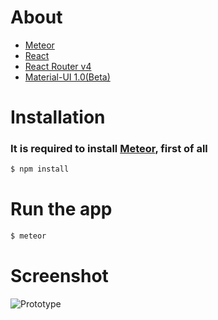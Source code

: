 # About

* [Meteor](https://www.meteor.com/)
* [React](https://github.com/facebook/react)
* [React Router v4](https://github.com/ReactTraining/react-router)
* [Material-UI 1.0(Beta)](https://material-ui-1dab0.firebaseapp.com/)


# Installation

### **It is required to install [Meteor](https://www.meteor.com/install), first of all**
 
```bash
$ npm install
```

# Run the app

```bash
$ meteor
```

# Screenshot

![Prototype](https://user-images.githubusercontent.com/10165823/30025404-5f2b455c-91b3-11e7-91db-121ef969f574.gif)

